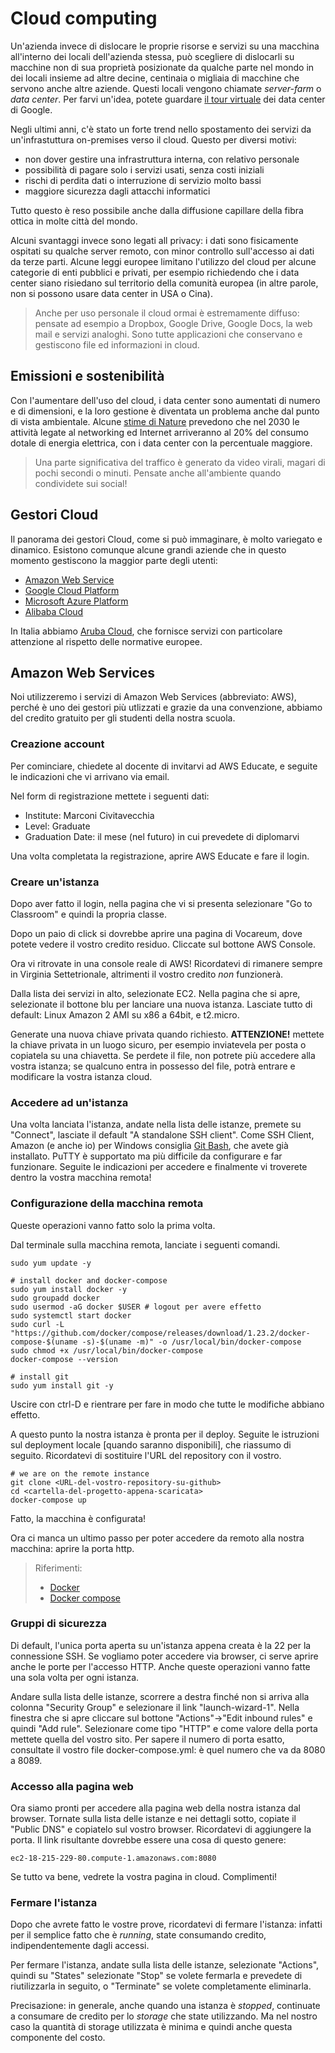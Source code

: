 # Cloud computing
Un'azienda invece di dislocare le proprie risorse e servizi su una macchina all'interno dei locali dell'azienda stessa, può scegliere di dislocarli su macchine non di sua proprietà posizionate da qualche parte nel mondo in dei locali insieme ad altre decine, centinaia o migliaia di macchine che servono anche altre aziende. Questi locali vengono chiamate _server-farm_ o _data center_. Per farvi un'idea, potete guardare [il tour virtuale](https://www.youtube.com/watch?v=XZmGGAbHqa0) dei data center di Google.

Negli ultimi anni, c'è stato un forte trend nello spostamento dei servizi da un'infrastuttura on-premises verso il cloud. Questo per diversi motivi:
- non dover gestire una infrastruttura interna, con relativo personale
- possibilità di pagare solo i servizi usati, senza costi iniziali
- rischi di perdita dati o interruzione di servizio molto bassi
- maggiore sicurezza dagli attacchi informatici

Tutto questo è reso possibile anche dalla diffusione capillare della fibra ottica in molte città del mondo.

Alcuni svantaggi invece sono legati all privacy: i dati sono fisicamente ospitati su qualche server remoto, con minor controllo sull'accesso ai dati da terze parti. Alcune leggi europee limitano l'utilizzo del cloud per alcune categorie di enti pubblici e privati, per esempio richiedendo che i data center siano risiedano sul territorio della comunità europea (in altre parole, non si possono usare data center in USA o Cina).

> Anche per uso personale il cloud ormai è estremamente diffuso: pensate ad esempio a Dropbox, Google Drive, Google Docs, la web mail e servizi analoghi. Sono tutte applicazioni che conservano e gestiscono file ed informazioni in cloud.

## Emissioni e sostenibilità
Con l'aumentare dell'uso del cloud, i data center sono aumentati di numero e di dimensioni, e la loro gestione è diventata un problema anche dal punto di vista ambientale. Alcune [stime di Nature](https://www.nature.com/articles/d41586-018-06610-y) prevedono che nel 2030 le attività legate al networking ed Internet arriveranno al 20% del consumo dotale di energia elettrica, con i data center con la percentuale maggiore.

> Una parte significativa del traffico è generato da video virali, magari di pochi secondi o minuti. Pensate anche all'ambiente quando condividete sui social!


## Gestori Cloud
Il panorama dei gestori Cloud, come si può immaginare, è molto variegato e dinamico. Esistono comunque alcune grandi aziende che in questo momento gestiscono la maggior parte degli utenti:
- [Amazon Web Service](http://aws.amazon.com/)
- [Google Cloud Platform](https://cloud.google.com/)
- [Microsoft Azure Platform](https://azure.microsoft.com/)
- [Alibaba Cloud](https://us.alibabacloud.com/)

In Italia abbiamo [Aruba Cloud](https://www.cloud.it/), che fornisce servizi con particolare attenzione al rispetto delle normative europee.

## Amazon Web Services
Noi utilizzeremo i servizi di Amazon Web Services (abbreviato: AWS), perché è uno dei gestori più utlizzati e grazie da una convenzione, abbiamo del credito gratuito per gli studenti della nostra scuola.

### Creazione account
Per cominciare, chiedete al docente di invitarvi ad AWS Educate, e seguite le indicazioni che vi arrivano via email.

Nel form di registrazione mettete i seguenti dati:
- Institute: Marconi Civitavecchia
- Level: Graduate
- Graduation Date: il mese (nel futuro) in cui prevedete di diplomarvi

Una volta completata la registrazione, aprire AWS Educate e fare il login.

### Creare un'istanza
Dopo aver fatto il login, nella pagina che vi si presenta selezionare "Go to Classroom" e quindi la propria classe.

Dopo un paio di click si dovrebbe aprire una pagina di Vocareum, dove potete vedere il vostro credito residuo. Cliccate sul bottone AWS Console.

Ora vi ritrovate in una console reale di AWS! Ricordatevi di rimanere sempre in Virginia Settetrionale, altrimenti il vostro credito _non_ funzionerà.

Dalla lista dei servizi in alto, selezionate EC2. Nella pagina che si apre, selezionate il bottone blu per lanciare una nuova istanza. Lasciate tutto di default: Linux Amazon 2 AMI su x86 a 64bit, e t2.micro.

Generate una nuova chiave privata quando richiesto. **ATTENZIONE!** mettete la chiave privata in un luogo sicuro, per esempio inviatevela per posta o copiatela su una chiavetta. Se perdete il file, non potrete più accedere alla vostra istanza; se qualcuno entra in possesso del file, potrà entrare e modificare la vostra istanza cloud.

### Accedere ad un'istanza
Una volta lanciata l'istanza, andate nella lista delle istanze, premete su "Connect", lasciate il default "A standalone SSH client". Come SSH Client, Amazon (e anche io) per Windows consiglia [Git Bash](https://git-scm.com/downloads), che avete già installato. PuTTY è supportato ma più difficile da configurare e far funzionare. Seguite le indicazioni per accedere e finalmente vi troverete dentro la vostra macchina remota!

### Configurazione della macchina remota
Queste operazioni vanno fatto solo la prima volta.

Dal terminale sulla macchina remota, lanciate i seguenti comandi.
```
sudo yum update -y

# install docker and docker-compose
sudo yum install docker -y
sudo groupadd docker
sudo usermod -aG docker $USER # logout per avere effetto
sudo systemctl start docker
sudo curl -L "https://github.com/docker/compose/releases/download/1.23.2/docker-compose-$(uname -s)-$(uname -m)" -o /usr/local/bin/docker-compose
sudo chmod +x /usr/local/bin/docker-compose
docker-compose --version

# install git
sudo yum install git -y
```
Uscire con ctrl-D e rientrare per fare in modo che tutte le modifiche abbiano effetto.

A questo punto la nostra istanza è pronta per il deploy. Seguite le istruzioni sul deployment locale [quando saranno disponibili], che riassumo di seguito. Ricordatevi di sostituire l'URL del repository con il vostro.
```
# we are on the remote instance
git clone <URL-del-vostro-repository-su-github>
cd <cartella-del-progetto-appena-scaricata>
docker-compose up
```
Fatto, la macchina è configurata!

Ora ci manca un ultimo passo per poter accedere da remoto alla nostra macchina: aprire la porta http.

>
> Riferimenti:
> - [Docker](https://hackernoon.com/running-docker-on-aws-ec2-83a14b780c56)
> - [Docker compose](https://docs.docker.com/compose/install/)

### Gruppi di sicurezza
Di default, l'unica porta aperta su un'istanza appena creata è la 22 per la connessione SSH. Se vogliamo poter accedere via browser, ci serve aprire anche le porte per l'accesso HTTP. Anche queste operazioni vanno fatte una sola volta per ogni istanza.

Andare sulla lista delle istanze, scorrere a destra finché non si arriva alla colonna "Security Group" e selezionare il link "launch-wizard-1". Nella finestra che si apre cliccare sul bottone "Actions"->"Edit inbound rules" e quindi "Add rule". Selezionare come tipo "HTTP" e come valore della porta mettete quella del vostro sito. Per sapere il numero di porta esatto, consultate il vostro file docker-compose.yml: è quel numero che va da 8080 a 8089.

### Accesso alla pagina web
Ora siamo pronti per accedere alla pagina web della nostra istanza dal browser. Tornate sulla lista delle istanze e nei dettagli sotto, copiate il "Public DNS" e copiatelo sul vostro browser. Ricordatevi di aggiungere la porta. Il link risultante dovrebbe essere una cosa di questo genere:

```
ec2-18-215-229-80.compute-1.amazonaws.com:8080
```

Se tutto va bene, vedrete la vostra pagina in cloud. Complimenti!

### Fermare l'istanza
Dopo che avrete fatto le vostre prove, ricordatevi di fermare l'istanza: infatti per il semplice fatto che è _running_, state consumando credito, indipendentemente dagli accessi.

Per fermare l'istanza, andate sulla lista delle istanze, selezionate "Actions", quindi su "States" selezionate "Stop" se volete fermarla e prevedete di riutilizzarla in seguito, o "Terminate" se volete completamente eliminarla.

Precisazione: in generale, anche quando una istanza è _stopped_, continuate a consumare de credito per lo _storage_ che state utilizzando. Ma nel nostro caso la quantità di storage utilizzata è minima e quindi anche questa componente del costo.
